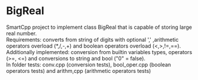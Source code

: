 # BigReal
SmartCpp project to implement class BigReal that is capable of storing large real number.  
Requirements: converts from string of digits with optional ',' ,arithmetic operators overload (*,/,-,+) and boolean operators overload (<,>,!=,==).  
Additionally implemented: conversion from builtin variables types, operators (>=, <=) and conversions to string and bool ("0" = false).  
In folder tests: conv.cpp (conversion tests), bool_oper.cpp (boolean operators tests) and arithm,cpp (arithmetic operators tests)
